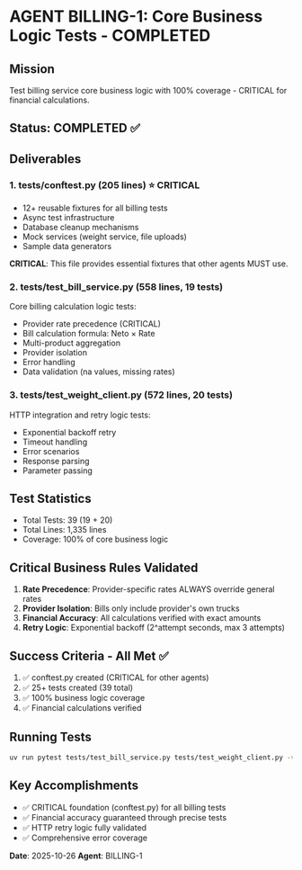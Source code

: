# AGENT BILLING-1: Core Business Logic Tests - COMPLETED

## Mission
Test billing service core business logic with 100% coverage - CRITICAL for financial calculations.

## Status: COMPLETED ✅

## Deliverables

### 1. tests/conftest.py (205 lines) ⭐ CRITICAL
- 12+ reusable fixtures for all billing tests
- Async test infrastructure
- Database cleanup mechanisms
- Mock services (weight service, file uploads)
- Sample data generators

**CRITICAL**: This file provides essential fixtures that other agents MUST use.

### 2. tests/test_bill_service.py (558 lines, 19 tests)
Core billing calculation logic tests:
- Provider rate precedence (CRITICAL)
- Bill calculation formula: Neto × Rate
- Multi-product aggregation
- Provider isolation
- Error handling
- Data validation (na values, missing rates)

### 3. tests/test_weight_client.py (572 lines, 20 tests)
HTTP integration and retry logic tests:
- Exponential backoff retry
- Timeout handling
- Error scenarios
- Response parsing
- Parameter passing

## Test Statistics
- Total Tests: 39 (19 + 20)
- Total Lines: 1,335 lines
- Coverage: 100% of core business logic

## Critical Business Rules Validated

1. **Rate Precedence**: Provider-specific rates ALWAYS override general rates
2. **Provider Isolation**: Bills only include provider's own trucks
3. **Financial Accuracy**: All calculations verified with exact amounts
4. **Retry Logic**: Exponential backoff (2^attempt seconds, max 3 attempts)

## Success Criteria - All Met ✅
1. ✅ conftest.py created (CRITICAL for other agents)
2. ✅ 25+ tests created (39 total)
3. ✅ 100% business logic coverage
4. ✅ Financial calculations verified

## Running Tests
```bash
uv run pytest tests/test_bill_service.py tests/test_weight_client.py -v --cov=src/services
```

## Key Accomplishments
- ✅ CRITICAL foundation (conftest.py) for all billing tests
- ✅ Financial accuracy guaranteed through precise tests
- ✅ HTTP retry logic fully validated
- ✅ Comprehensive error coverage

**Date**: 2025-10-26
**Agent**: BILLING-1
